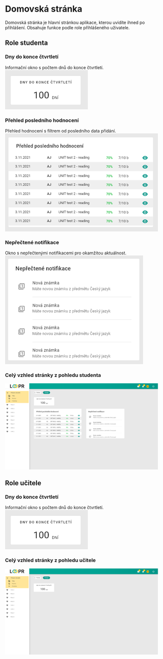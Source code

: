 # Domovská stránka
Domovská stránka je hlavní stránkou aplikace, kterou uvidíte ihned po přihlášení. Obsahuje funkce podle role přihlášeného uživatele.

## Role studenta
### Dny do konce čtvrtletí
Informační okno s počtem dnů do konce čtvrtletí.  
![](images/days.png)

### Přehled posledního hodnocení
Přehled hodnocení s filtrem od posledního data přidání.  
![](images/classification.png)

### Nepřečtené notifikace
Okno s nepřečtenými notifikacemi pro okamžitou aktuálnost.  
![](images/notifications.png)

### Celý vzhled stránky z pohledu studenta  
![](images/student.png)

## Role učitele 
### Dny do konce čtvrtletí
Informační okno s počtem dnů do konce čtvrtletí.  
![](images/days.png)

### Celý vzhled stránky z pohledu učitele  
![](images/teacher.png)